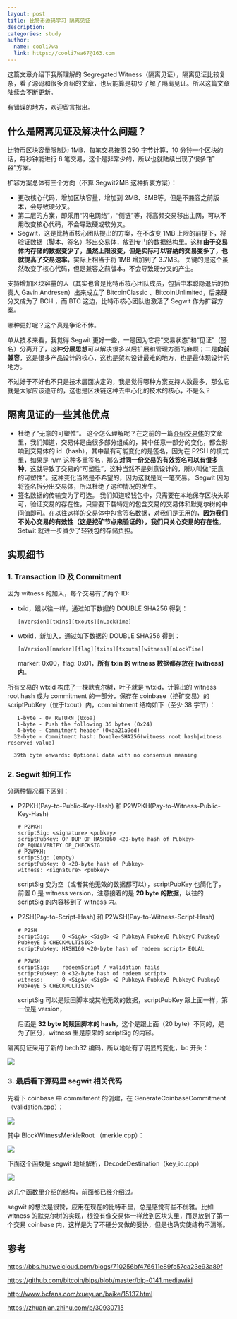 ```yaml
---
layout: post
title: 比特币源码学习-隔离见证
description:
categories: study
author:
  name: cooli7wa
  link: https://cooli7wa67@163.com
---
```

这篇文章介绍下我所理解的 Segregated Witness（隔离见证），隔离见证比较复杂，看了源码和很多介绍的文章，也只能算是初步了解了隔离见证。所以这篇文章陆续会不断更新。

有错误的地方，欢迎留言指出。

## 什么是隔离见证及解决什么问题？

比特币区块容量限制为 1MB，每笔交易按照 250 字节计算，10 分钟一个区块的话，每秒钟能进行 6 笔交易，这个是非常少的，所以也就陆续出现了很多“扩容”方案。

扩容方案总体有三个方向（不算 Segwit2MB 这种折衷方案）：

- 更改核心代码，增加区块容量，增加到 2MB、8MB等。但是不兼容之前版本，会导致硬分叉。
- 第二层的方案，即采用“闪电网络”，“侧链”等，将高频交易移出主网，可以不用改变核心代码，不会导致硬或软分叉。
- Segwit，这是比特币核心团队提出的方案，在不改变 1MB 上限的前提下，将验证数据（脚本、签名）移出交易体，放到专门的数据结构里。这样**由于交易体内存储的数据变少了，虽然上限没变，但是实际可以容纳的交易变多了，也就提高了交易速率**，实际上相当于将 1MB 增加到了 3.7MB。
  关键的是这个虽然改变了核心代码，但是兼容之前版本，不会导致硬分叉的产生。

支持增加区块容量的人（其实也曾是比特币核心团队成员，包括中本聪隐退后的负责人 Gavin Andresen）出来成立了 BitcoinClassic 、BitcoinUnlimited，后来硬分叉成为了 BCH ，而 BTC 这边，比特币核心团队也激活了 Segwit 作为扩容方案。

哪种更好呢？这个真是争论不休。

单从技术来看，我觉得 Segwit 更好一些，一是因为它将“交易状态”和“见证”（签名）分离开了，这种**分层思想**可以解决很多以后扩展和管理方面的麻烦；二是**向前兼容**，这是很多产品设计的核心，这也是架构设计最难的地方，也是最体现设计的地方。

不过好于不好也不只是技术层面决定的，我是觉得哪种方案支持人数最多，那么它就是大家应该遵守的，这也是区块链这种去中心化的技术的核心，不是么？

## 隔离见证的一些其他优点

- 杜绝了“无意的可塑性”。
  这个怎么理解呢？在之前的一篇[介绍交易体](http://cooli7wa.com//2018/08/20/%E6%AF%94%E7%89%B9%E5%B8%81-%E4%BA%A4%E6%98%93%E4%BD%93/)的文章里，我们知道，交易体是由很多部分组成的，其中任意一部分的变化，都会影响到交易体的 id（hash），其中最有可能变化的是签名，因为在 P2SH 的模式里，如果是 n/m 这种多重签名，那么**对同一份交易的有效签名可以有很多种**，这就导致了交易的“可塑性”，这种当然不是刻意设计的，所以叫做“无意的可塑性”。这种变化当然是不希望的，因为这就是同一笔交易。
  Segwit 因为将签名拆分出交易体，所以杜绝了这种情况的发生。
- 签名数据的传输变为了可选。
  我们知道轻钱包中，只需要在本地保存区块头即可，验证交易的存在性，只需要下载特定的包含交易的交易体和默克尔树的中间值即可。在以往这样的交易体中包含签名数据，对我们是无用的，**因为我们不关心交易的有效性（这是挖矿节点来验证的），我们只关心交易的存在性**。Setwit 就进一步减少了轻钱包的存储负担。 

## 实现细节

### 1. Transaction ID 及 Commitment

因为 witness 的加入，每个交易有了两个 ID:

- txid，跟以往一样，通过如下数据的 DOUBLE SHA256 得到：

  ```
  [nVersion][txins][txouts][nLockTime]
  ```

- wtxid，新加入，通过如下数据的 DOUBLE SHA256 得到：

  ```
  [nVersion][marker][flag][txins][txouts][witness][nLockTime]
  ```

  marker: 0x00，flag: 0x01，**所有 txin 的 witness 数据都存放在 [witness] 内**。

所有交易的 wtxid 构成了一棵默克尔树，叶子就是 wtxid，计算出的 witness root hash 成为 commitment 的一部分，保存在 coinbase（挖矿交易）的 scriptPubKey（位于txout）内，commintment 结构如下（至少 38 字节）：

```
   1-byte - OP_RETURN (0x6a)
   1-byte - Push the following 36 bytes (0x24)
   4-byte - Commitment header (0xaa21a9ed)
  32-byte - Commitment hash: Double-SHA256(witness root hash|witness reserved value)
  
  39th byte onwards: Optional data with no consensus meaning
```

### 2. Segwit 如何工作

分两种情况看下区别：

- P2PKH(Pay-to-Public-Key-Hash) 和 P2WPKH(Pay-to-Witness-Public-Key-Hash)

  ```
  # P2PKH:
  scriptSig: <signature> <pubkey>
  scriptPubKey: OP_DUP OP_HASH160 <20-byte hash of Pubkey> OP_EQUALVERIFY OP_CHECKSIG
  # P2WPKH:
  scriptSig: (empty)
  scriptPubKey: 0 <20-byte hash of Pubkey>
  witness: <signature> <pubkey>
  ```

  scriptSig 变为空（或者其他无效的数据都可以），scriptPubKey 也简化了，前置 0 是 witness version，注意接着的是 **20 byte 的数据**，以往的 scriptSig 的内容移到了 witness 内。

- P2SH(Pay-to-Script-Hash) 和 P2WSH(Pay-to-Witness-Script-Hash) 

  ```
  # P2SH
  scriptSig:    0 <SigA> <SigB> <2 PubkeyA PubkeyB PubkeyC PubkeyD PubkeyE 5 CHECKMULTISIG>
  scriptPubKey: HASH160 <20-byte hash of redeem script> EQUAL
  
  # P2WSH
  scriptSig:    redeemScript / validation fails
  scriptPubKey: 0 <32-byte hash of redeem script>
  witness:      0 <SigA> <SigB> <2 PubkeyA PubkeyB PubkeyC PubkeyD PubkeyE 5 CHECKMULTISIG>
  ```

  scriptSig 可以是赎回脚本或其他无效的数据，scriptPubKey 跟上面一样，第一位是 version，

  后面是 **32 byte 的赎回脚本的 hash**，这个是跟上面（20 byte）不同的，是为了区分，witness 里是原来的 scriptSig 的内容。

隔离见证采用了新的 bech32 编码，所以地址有了明显的变化，bc 开头：

![]({{site.baseurl}}/images/md/sc_segwit_0.png)

### 3. 最后看下源码里 segwit 相关代码

先看下 coinbase 中 commitment 的创建，在 GenerateCoinbaseCommitment （validation.cpp）：

![]({{site.baseurl}}/images/md/sc_segwit_1.png)

其中 BlockWitnessMerkleRoot （merkle.cpp）：

![]({{site.baseurl}}/images/md/sc_segwit_2.png)

下面这个函数是 segwit 地址解析，DecodeDestination（key_io.cpp）

![]({{site.baseurl}}/images/md/sc_segwit_3.png)

这几个函数里介绍的结构，前面都已经介绍过。

segwit 的想法是很赞，应用在现在的比特币里，总是感觉有些不优雅。比如 witness 的默克尔树的实现，根没有像交易体一样放到区块头里，而是放到了第一个交易 coinbase 内，这样是为了不硬分叉做的妥协，但是也确实使结构不清晰。

## 参考

https://bbs.huaweicloud.com/blogs/710256bf476611e89fc57ca23e93a89f

https://github.com/bitcoin/bips/blob/master/bip-0141.mediawiki

http://www.bcfans.com/xueyuan/baike/15137.html

https://zhuanlan.zhihu.com/p/30930715<script type="text/javascript" src="https://cdn.mathjax.org/mathjax/latest/MathJax.js?config=default"></script>
